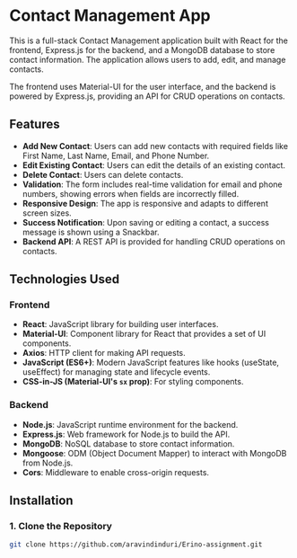 # Contact Management App

This is a full-stack Contact Management application built with React for the frontend, Express.js for the backend, and a MongoDB database to store contact information. The application allows users to add, edit, and manage contacts.

The frontend uses Material-UI for the user interface, and the backend is powered by Express.js, providing an API for CRUD operations on contacts.

## Features

- **Add New Contact**: Users can add new contacts with required fields like First Name, Last Name, Email, and Phone Number.
- **Edit Existing Contact**: Users can edit the details of an existing contact.
- **Delete Contact**: Users can delete contacts.
- **Validation**: The form includes real-time validation for email and phone numbers, showing errors when fields are incorrectly filled.
- **Responsive Design**: The app is responsive and adapts to different screen sizes.
- **Success Notification**: Upon saving or editing a contact, a success message is shown using a Snackbar.
- **Backend API**: A REST API is provided for handling CRUD operations on contacts.

## Technologies Used

### Frontend

- **React**: JavaScript library for building user interfaces.
- **Material-UI**: Component library for React that provides a set of UI components.
- **Axios**: HTTP client for making API requests.
- **JavaScript (ES6+)**: Modern JavaScript features like hooks (useState, useEffect) for managing state and lifecycle events.
- **CSS-in-JS (Material-UI's `sx` prop)**: For styling components.

### Backend

- **Node.js**: JavaScript runtime environment for the backend.
- **Express.js**: Web framework for Node.js to build the API.
- **MongoDB**: NoSQL database to store contact information.
- **Mongoose**: ODM (Object Document Mapper) to interact with MongoDB from Node.js.
- **Cors**: Middleware to enable cross-origin requests.

## Installation

### 1. Clone the Repository


```bash
git clone https://github.com/aravindinduri/Erino-assignment.git
